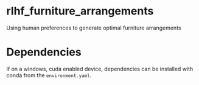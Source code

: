 # rlhf_furniture_arrangements
Using human preferences to generate optimal furniture arrangements

# Dependencies
If on a windows, cuda enabled device, dependencies can be installed with conda from the `environment.yaml`. 